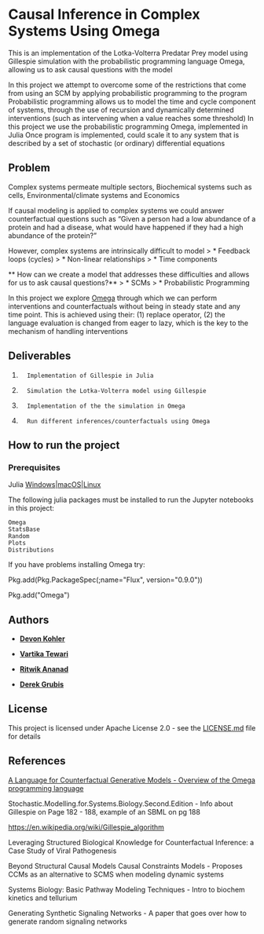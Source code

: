 # Causal Inference in Complex Systems Using Omega

This is an implementation of the Lotka-Volterra Predatar Prey model using Gillespie simulation with the probabilistic programming language Omega, allowing us to ask causal questions with the model

In this project we attempt to overcome some of the restrictions that come from using an SCM by applying probabilistic programming to the program
Probabilistic programming allows us to model the time and cycle component of systems, through the use of recursion and dynamically determined interventions (such as intervening when a value reaches some threshold)
In this project we use the probabilistic programming Omega, implemented in Julia
Once program is implemented, could scale it to any system that is described by a set of stochastic (or ordinary) differential equations

## Problem
Complex systems permeate multiple sectors,  Biochemical systems such as cells, Environmental/climate systems and Economics

If causal modeling is applied to complex systems we could answer counterfactual questions such as “Given a person had a low abundance of a protein and had a disease, what would have happened if they had a high abundance of the protein?”
    
However, complex systems are intrinsically difficult to model
    > * Feedback loops (cycles)
    > * Non-linear relationships
    > * Time components

** How can we create a model that addresses these difficulties and allows for us to ask causal questions?**
    > * SCMs
    > * Probabilistic Programming
    
In this project we explore [Omega](https://github.com/zenna/Omega.jl) through which we can perform interventions and counterfactuals without being in steady state and any time point. This is achieved using their: 
(1) replace operator,
(2) the language evaluation is changed from eager to lazy, which is the key to the mechanism of
handling interventions

## Deliverables

1.       Implementation of Gillespie in Julia
    
2.       Simulation the Lotka-Volterra model using Gillespie

3.       Implementation of the the simulation in Omega

4.       Run different inferences/counterfactuals using Omega
     

## How to run the project


### Prerequisites 

Julia [Windows](https://julialang.org/downloads/platform/#windows)|[macOS]( https://julialang.org/downloads/platform/#macos)|[Linux](https://julialang.org/downloads/platform/#linux_and_freebsd)


The following julia packages must be installed to run the Jupyter notebooks in this project:

```
Omega
StatsBase
Random
Plots
Distributions
```
If you have problems installing Omega try:

Pkg.add(Pkg.PackageSpec(;name="Flux", version="0.9.0"))


Pkg.add("Omega")



## Authors

* [**Devon Kohler**]()

* [**Vartika Tewari**](https://www.linkedin.com/in/vartika-tewari1992/)

* [**Ritwik Ananad**]()

* [**Derek Grubis**]()



## License

This project is licensed under Apache License 2.0 - see the [LICENSE.md](https://github.com/devonjkohler/Causal_Inference_Project/blob/main/LICENSE.md) file for details



## References
[A Language for Counterfactual Generative Models - Overview of the Omega programming language](http://www.jameskoppel.com/files/papers/causal_neurips2019.pdf)

Stochastic.Modelling.for.Systems.Biology.Second.Edition - Info about Gillespie on Page 182 - 188, example of an SBML on pg 188 

https://en.wikipedia.org/wiki/Gillespie_algorithm 

Leveraging Structured Biological Knowledge for Counterfactual Inference: a Case Study of Viral Pathogenesis 

Beyond Structural Causal Models Causal Constraints Models - Proposes CCMs as an alternative to SCMS when modeling dynamic systems 

Systems Biology: Basic Pathway Modeling Techniques - Intro to biochem kinetics and tellurium 

Generating Synthetic Signaling Networks - A paper that goes over how to generate random signaling networks 
